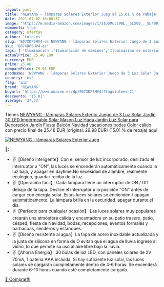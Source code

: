 ```yaml
---
layout: post
title: 'NEWYANG - lámparas Solares Exterior Jueg al 15.01 % de rebaja'
date: 2021-07-02 16:00:37
image: 'https://m.media-amazon.com/images/I/51UGMuccVWL._SL500_._SL400_.jpg'
comments: true
category: ofertas
author: 'tole.es'
slug: 'B07XDP5HV4-es NEWYANG - lámparas Solares Exterior Juego de 3 Luz Solar...'
sku: 'B07XDP5HV4-es'
tags: [ 'Iluminación','Iluminación de caminos','Iluminación de exterior','navidad','newyang', ]
actualPrice: 25.48 EUR
currency: EUR
price: 25.48
comparePrice: 29.98 EUR
prodname: 'NEWYANG - lámparas Solares Exterior Juego de 3 Luz Solar Jardín  30 LED Impermeable Solar Masón Luz Hada Jardín Luz Solar para Decoración Jardín Fiesta Balcón Navidad vacaciones bodas  Color cálido '
country: 'es'
flag: '🇪🇸'
brand: 'NEWYANG'
buyurl: 'https://www.amazon.es/dp/B07XDP5HV4/?tag=tolees-21'
descuento: '15.01'
average: '27.73'
---
```


Tienes [NEWYANG - lámparas Solares Exterior Juego de 3 Luz Solar Jardín  30 LED Impermeable Solar Masón Luz Hada Jardín Luz Solar para Decoración Jardín Fiesta Balcón Navidad vacaciones bodas  Color cálido ](https://www.amazon.es/dp/B07XDP5HV4/?tag=tolees-21) con precio final de  25.48 EUR (original: 29.98 EUR) (15.01 %  de rebaja) aqui!

[![NEWYANG - lámparas Solares Exterior Jueg](https://m.media-amazon.com/images/I/51UGMuccVWL._SL500_._SL400_.jpg)](https://www.amazon.es/dp/B07XDP5HV4/?tag=tolees-21)

🔎:

- ✌【Diseño Inteligente】Con el sensor de luz incorporado, deslizado el interruptor a "ON", las luces se encenderán automáticamente cuando la luz baja, y apagar en daytime.No necesidad de alambre, realmente ecológico, guardar recibo de la luz.
- ✌【Operación fácil】 Cada lámpara tiene un interruptor de ON / Off debajo de la tapa. Deslice el interruptor a la posición "ON" antes de cargar con energía solar. Estas luces solares se encienden / apagan automáticamente. La lámpara brilla en la oscuridad. apagar durante el día.
- ✌【Perfecto para cualquier ocasión】 Las luces solares muy populares crearán una atmósfera cálida y encantadora en su patio trasero, patio, césped, fiesta de Navidad, bodas, recepciones, eventos formales y barbacoas, senderos y estanques.
- ✌【Diseño resistente al agua】La tapa de acero inoxidable actualizada y la junta de silicona en forma de O evitan que el agua de lluvia ingrese al vidrio, lo que permite su uso al aire libre bajo la lluvia.
- ✌【Ahorra Energia】 30 bolas de luz LED, con paneles solares de 2V 70mA, 1 batería AAA incluida. Si hay suficiente luz solar, las luces solares se cargarán completamente dentro de 4-6 horas. Se encenderá durante 6-10 horas cuando esté completamente cargado.

[🛒 Comprar!!!](https://www.amazon.es/dp/B07XDP5HV4/?tag=tolees-21)
